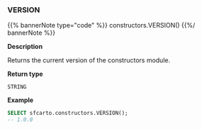 ### VERSION

{{% bannerNote type="code" %}}
constructors.VERSION()
{{%/ bannerNote %}}

**Description**

Returns the current version of the constructors module.

**Return type**

`STRING`

**Example**

```sql
SELECT sfcarto.constructors.VERSION();
-- 1.0.0
```